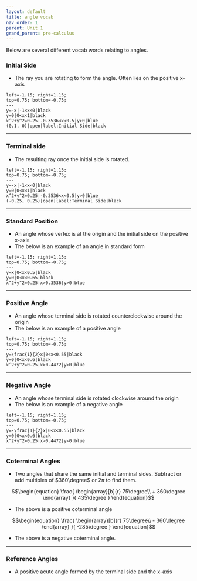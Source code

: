 ```yaml
---
layout: default
title: angle vocab
nav_order: 1
parent: Unit 1
grand_parent: pre-calculus
---
```

Below are several different vocab words relating to angles.
### **Initial Side**
* The ray you are rotating to form the angle. Often lies on the positive x-axis
```desmos-graph
left=-1.15; right=1.15;
top=0.75; bottom=-0.75;
---
y=-x|-1<x<0|black
y=0|0<x<1|black
x^2+y^2=0.25|-0.3536<x<0.5|y>0|blue
(0.1, 0)|open|label:Initial Side|black
```
---
### Terminal side
* The resulting ray once the initial side is rotated.
```desmos-graph
left=-1.15; right=1.15;
top=0.75; bottom=-0.75;
---
y=-x|-1<x<0|black
y=0|0<x<1|black
x^2+y^2=0.25|-0.3536<x<0.5|y>0|blue
(-0.25, 0.25)|open|label:Terminal Side|black
```
---
### Standard Position
* An angle whose vertex is at the origin and the initial side on the positive x-axis
* The below is an example of an angle in standard form
```desmos-graph
left=-1.15; right=1.15;
top=0.75; bottom=-0.75;
---
y=x|0<x<0.5|black
y=0|0<x<0.65|black
x^2+y^2=0.25|x>0.3536|y>0|blue
```
---
### Positive Angle
* An angle whose terminal side is rotated counterclockwise around the origin
* The below is an example of a positive angle
```desmos-graph
left=-1.15; right=1.15;
top=0.75; bottom=-0.75;
---
y=\frac{1}{2}x|0<x<0.55|black
y=0|0<x<0.6|black
x^2+y^2=0.25|x>0.4472|y>0|blue
```
---
### Negative Angle
* An angle whose terminal side is rotated clockwise around the origin
* The below is an example of a negative angle
```desmos-graph
left=-1.15; right=1.15;
top=0.75; bottom=-0.75;
---
y=-\frac{1}{2}x|0<x<0.55|black
y=0|0<x<0.6|black
x^2+y^2=0.25|x>0.4472|y<0|blue
```
---
### Coterminal Angles
* Two angles that share the same initial and terminal sides. Subtract or add multiples of $360\degree$ or $2\pi$ to find them.

$$\begin{equation}
\frac{
    \begin{array}[b]{r}
      75\degree\\
      + 360\degree
    \end{array}
  }{
    435\degree
  }
\end{equation}$$

* The above is a positive coterminal angle

$$\begin{equation}
\frac{
    \begin{array}[b]{r}
      75\degree\\
      - 360\degree
    \end{array}
  }{
    -285\degree
  }
\end{equation}$$
* The above is a negative coterminal angle.
---
### Reference Angles
* A positive acute angle formed by the terminal side and the x-axis